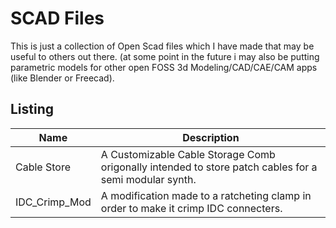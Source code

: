 # SCAD Files

This is just a collection of Open Scad files which I have made that may be useful to others out there. (at some point in the future i may also be putting  parametric models for other open FOSS 3d Modeling/CAD/CAE/CAM apps (like Blender or Freecad). 

## Listing

|Name          |Description                                                                                           |
|--------------|------------------------------------------------------------------------------------------------------|
|Cable Store   |A Customizable Cable Storage Comb origonally intended to store patch cables for a semi modular synth. |
|IDC_Crimp_Mod |A modification made to a ratcheting clamp in order to make it crimp IDC connecters.                   |
